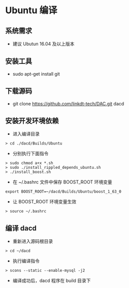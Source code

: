 # Ubuntu 编译
## 系统需求
- 建议 Ubutun 16.04 及以上版本

## 安装工具
- sudo apt-get install git

## 下载源码
- git clone https://github.com/linkdt-tech/DAC.git dacd

## 安装开发环境依赖
- 进入编译目录
```
> cd ./dacd/Builds/Ubuntu
```
- 分别执行下面指令
```
> sudo chmod a+x *.sh
> sudo ./install_rippled_depends_ubuntu.sh
> ./install_boost.sh
```
- 在 ~/.bashrc 文件中保存 BOOST_ROOT 环境变量

```
export BOOST_ROOT=~/dacd/Builds/Ubuntu/boost_1_63_0
```
- 让 BOOST_ROOT 环境变量生效
```
> source ~/.bashrc
```

## 编译 dacd
- 重新进入源码根目录
```
> cd ~/dacd
```
- 执行编译指令
```
> scons --static --enable-mysql -j2
```
- 编译成功后，dacd 程序在 build 目录下
